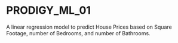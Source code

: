 # PRODIGY_ML_01
A linear regression model to predict House Prices based on Square Footage, number of Bedrooms, and number of Bathrooms.
